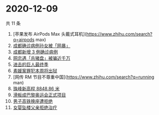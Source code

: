 # 2020-12-09

共 11 条

<!-- BEGIN ZHIHUSEARCH -->
<!-- 最后更新时间 Wed Dec 09 2020 10:12:13 GMT+0800 (CST) -->
1. [苹果发布 AirPods Max 头戴式耳机](https://www.zhihu.com/search?q=airpods max)
1. [成都确诊病例孙女被「网暴」](https://www.zhihu.com/search?q=成都孙女)
1. [成都新增 3 例确诊病例](https://www.zhihu.com/search?q=成都新增)
1. [网恋遇「杀猪盘」被骗近千万](https://www.zhihu.com/search?q=杀猪盘)
1. [进击的巨人最终季](https://www.zhihu.com/search?q=进击的巨人最终季)
1. [素媛案罪犯本周将出狱](https://www.zhihu.com/search?q=素媛案)
1. [网传 RM 节目不尊重中国](https://www.zhihu.com/search?q=running man)
1. [珠峰新高程 8848.86 米](https://www.zhihu.com/search?q=珠峰)
1. [滑板成巴黎奥运会正式项目](https://www.zhihu.com/search?q=滑板巴黎奥运会)
1. [男子高铁换座遭拒绝](https://www.zhihu.com/search?q=男子高铁换座)
1. [女婴坠楼父亲拒绝治疗](https://www.zhihu.com/search?q=女婴坠楼)
<!-- END ZHIHUSEARCH -->
